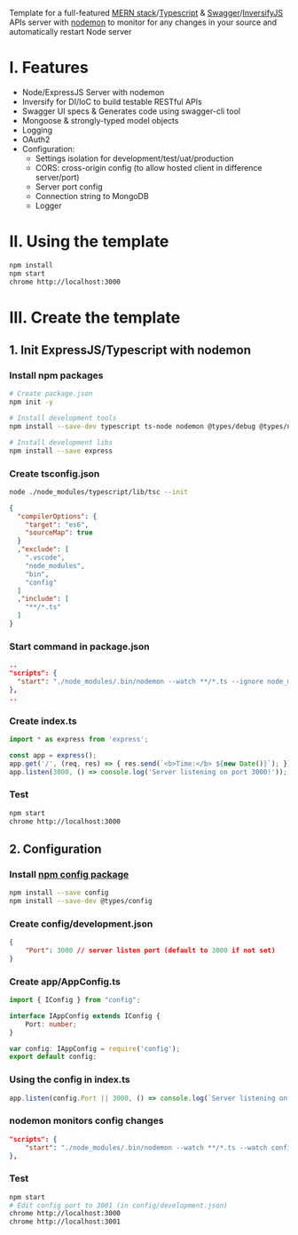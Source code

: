 Template for a full-featured [MERN stack](http://mern.io)/[Typescript](http://www.typescriptlang.org) & [Swagger](https://swagger.io)/[InversifyJS](http://inversify.io) APIs server with [nodemon](https://nodemon.io) to monitor for any changes in your source and automatically restart Node server
# I. Features
- Node/ExpressJS Server with nodemon
- Inversify for DI/IoC to build testable RESTful APIs
- Swagger UI specs & Generates code using swagger-cli tool
- Mongoose & strongly-typed model objects
- Logging
- OAuth2
- Configuration:
    - Settings isolation for development/test/uat/production
    - CORS: cross-origin config (to allow hosted client in difference server/port)
    - Server port config
    - Connection string to MongoDB
    - Logger
# II. Using the template
```bash
npm install
npm start
chrome http://localhost:3000
```
# III. Create the template
## 1. Init ExpressJS/Typescript with nodemon
### Install npm packages
```bash
# Create package.json
npm init -y

# Install development tools
npm install --save-dev typescript ts-node nodemon @types/debug @types/node @types/express

# Install development libs
npm install --save express
```
### Create tsconfig.json
```bash
node ./node_modules/typescript/lib/tsc --init
```
```json
{
  "compilerOptions": {
    "target": "es6",
    "sourceMap": true
  }
  ,"exclude": [
    ".vscode",
    "node_modules",
    "bin",
    "config"
  ]
  ,"include": [
    "**/*.ts"
  ]
}
```
### Start command in package.json
```json
..
"scripts": {
  "start": "./node_modules/.bin/nodemon --watch **/*.ts --ignore node_modules/ --ignore bin/ --ignore .vscode/ --ignore config/ --exec .\\node_modules\\.bin\\ts-node index.ts"
},
..
```
### Create index.ts
```typescript
import * as express from 'express';

const app = express();
app.get('/', (req, res) => { res.send(`<b>Time:</b> ${new Date()}`); });
app.listen(3000, () => console.log('Server listening on port 3000!'));
```
### Test
```bash
npm start
chrome http://localhost:3000
```
## 2. Configuration
### Install [npm config package](https://www.npmjs.com/package/config)
```bash
npm install --save config
npm install --save-dev @types/config
```
### Create config/development.json
```json
{
    "Port": 3000 // server listen port (default to 3000 if not set)
}
```
### Create app/AppConfig.ts
```typescript
import { IConfig } from "config";

interface IAppConfig extends IConfig {
    Port: number;
}

var config: IAppConfig = require('config');
export default config;
```
### Using the config in index.ts
```typescript
app.listen(config.Port || 3000, () => console.log(`Server listening on port ${config.Port || 3000}!`));
```
### nodemon monitors config changes
```json
"scripts": {
    "start": "./node_modules/.bin/nodemon --watch **/*.ts --watch config/*.json --ignore node_modules/ --ignore bin/ --ignore .vscode/ --exec .\\node_modules\\.bin\\ts-node index.ts"
},
```
### Test
```bash
npm start
# Edit config port to 3001 (in config/development.json)
chrome http://localhost:3000
chrome http://localhost:3001
```
